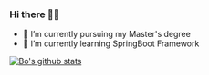 ### Hi there 👋🏼
- 🥳 I’m currently pursuing my Master's degree
- 🌱 I’m currently learning SpringBoot Framework

[![Bo's github stats](https://github-readme-stats.vercel.app/api?username=vnborx&theme=dracula)](https://github.com/vnborx/github-readme-stats)

<!--
**vnborx/vnborx** is a ✨ _special_ ✨ repository because its `README.md` (this file) appears on your GitHub profile.

Here are some ideas to get you started:

- 🔭 I’m currently working on ...
- 🌱 I’m currently learning ...
- 👯 I’m looking to collaborate on ...
- 🤔 I’m looking for help with ...
- 💬 Ask me about ...
- 📫 How to reach me: ...
- 😄 Pronouns: ...
- ⚡ Fun fact: ...
-->

